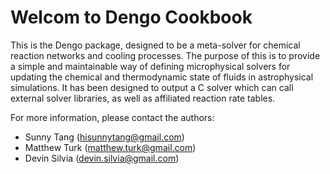 # Welcom to Dengo Cookbook

This is the Dengo package, designed to be a meta-solver for chemical reaction networks and cooling processes.  The purpose of this is to provide a simple and
maintainable way of defining microphysical solvers for updating the chemical and thermodynamic state of fluids in astrophysical simulations.  It has been
designed to output a C solver which can call external solver libraries, as well as affiliated reaction rate tables.

For more information, please contact the authors:
- Sunny Tang (hisunnytang@gmail.com)
- Matthew Turk (matthew.turk@gmail.com)
- Devin Silvia (devin.silvia@gmail.com)
